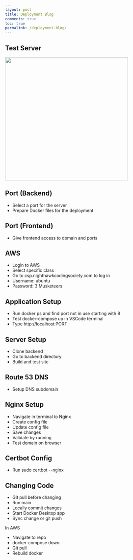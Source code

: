 ```yaml
---
layout: post
title: Deployment Blog
comments: true
toc: true
permalink: /deployment-blog/
---
```


<h2> Test Server </h2>

<img src="/Bailey-GitHub-Playground//images/Deployment.png" height="400"> 

<h2> Port (Backend) </h2>

* Select a port for the server
* Prepare Docker files for the deployment


<h2> Port (Frontend) </h2>

* Give frontend access to domain and ports

<h2> AWS </h2>


* Login to AWS
* Select specific class
* Go to csp.nighthawkcodingsociety.com to log in
* Username: ubuntu
* Password: 3 Musketeers

<h2> Application Setup </h2>

* Run docker ps and find port not in use starting with 8
* Test docker-compose up in VSCode terminal
* Type http://localhost:PORT

<h2> Server Setup </h2>

* Clone backend
* Go to backend directory
* Build and test site

<h2> Route 53 DNS </h2>

* Setup DNS subdomain

<h2> Nginx Setup </h2>

* Navigate in terminal to Nginx
* Create config file
* Update config file
* Save changes
* Validate by running
* Test domain on browser

<h2> Certbot Config </h2>

* Run sudo certbot --nginx

<h2> Changing Code </h2>

* Git pull before changing
* Run main
* Locally commit changes
* Start Docker Desktop app
* Sync change or git push

<p> In AWS </p>

* Navigate to repo
* docker-compose down
* Git pull
* Rebuild docker
